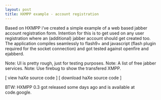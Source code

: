 ```yaml
---
layout: post
title: HXMPP example - account registration
---
```

Based on HXMPP i’ve created a simple example of a web based jabber account registration form. Intention for this is to get used on any user registration where an (additional) jabber account should get created too. The application compiles seamlessly to flash9+ and javascript (flash plugin required for the socket connection) and got tested against openfire and ejabberd.

Note: UI is pretty rough, just for testing purposes.
Note: A list of free jabber services.
Note: Use firebug to show the transfered XMPP.

[ view haXe source code ]
[ download haXe source code ]

BTW: HXMPP 0.3 got released some days ago and is available at code.google.


